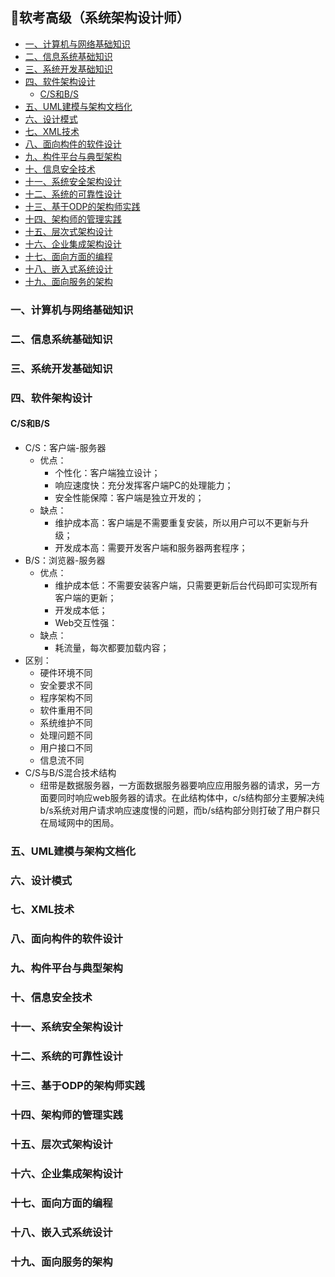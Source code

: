 ## 📃软考高级（系统架构设计师）


* [一、计算机与网络基础知识](#一计算机与网络基础知识)
* [二、信息系统基础知识](#二信息系统基础知识)
* [三、系统开发基础知识](#三系统开发基础知识)
* [四、软件架构设计](#四软件架构设计)
  * [C/S和B/S](#CS和BS)
* [五、UML建模与架构文档化](#五UML建模与架构文档化)
* [六、设计模式](#六设计模式)
* [七、XML技术](#七XML技术)
* [八、面向构件的软件设计](#八面向构件的软件设计)
* [九、构件平台与典型架构](#九构件平台与典型架构)
* [十、信息安全技术](#十信息安全技术)
* [十一、系统安全架构设计](#十一系统安全架构设计)
* [十二、系统的可靠性设计](#十二系统的可靠性设计)
* [十三、基于ODP的架构师实践](#十三基于ODP的架构师实践)
* [十四、架构师的管理实践](#十四架构师的管理实践)
* [十五、层次式架构设计](#十五层次式架构设计)
* [十六、企业集成架构设计](#十六企业集成架构设计)
* [十七、面向方面的编程](#十七面向方面的编程)
* [十八、嵌入式系统设计](#十八嵌入式系统设计)
* [十九、面向服务的架构](#十九面向服务的架构)


### 一、计算机与网络基础知识

### 二、信息系统基础知识

### 三、系统开发基础知识

### 四、软件架构设计
#### C/S和B/S
+ C/S：客户端-服务器
  + 优点：
    + 个性化：客户端独立设计；
    + 响应速度快：充分发挥客户端PC的处理能力；
    + 安全性能保障：客户端是独立开发的；
  + 缺点：
    + 维护成本高：客户端是不需要重复安装，所以用户可以不更新与升级；
    + 开发成本高：需要开发客户端和服务器两套程序；
+ B/S：浏览器-服务器
  + 优点：
    + 维护成本低：不需要安装客户端，只需要更新后台代码即可实现所有客户端的更新；
    + 开发成本低；
    + Web交互性强：
  + 缺点：
    + 耗流量，每次都要加载内容；
+ 区别：
  + 硬件环境不同
  + 安全要求不同
  + 程序架构不同
  + 软件重用不同
  + 系统维护不同
  + 处理问题不同
  + 用户接口不同
  + 信息流不同
+ C/S与B/S混合技术结构
  + 纽带是数据服务器，一方面数据服务器要响应应用服务器的请求，另一方面要同时响应web服务器的请求。在此结构体中，c/s结构部分主要解决纯b/s系统对用户请求响应速度慢的问题，而b/s结构部分则打破了用户群只在局域网中的困局。

### 五、UML建模与架构文档化

### 六、设计模式

### 七、XML技术

### 八、面向构件的软件设计

### 九、构件平台与典型架构

### 十、信息安全技术

### 十一、系统安全架构设计

### 十二、系统的可靠性设计

### 十三、基于ODP的架构师实践

### 十四、架构师的管理实践

### 十五、层次式架构设计

### 十六、企业集成架构设计

### 十七、面向方面的编程

### 十八、嵌入式系统设计

### 十九、面向服务的架构


